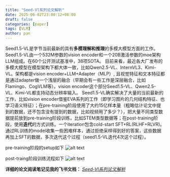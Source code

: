 ```yaml
---
title: "Seed-Vl系列论文解析"
date: 2025-06-02T23:00:12+08:00
draft: false
categories: [paper]
tags: [VLM]
author: pan
---
```

Seed1.5-VL是字节当前最新的具有**多模理解和推理**的多模大模型方面的工作。Seed1.5-VL由一个532M参数的vision encoder和一个20B激活参数的moe架构LLM组成。在60个公开测试基准中，38项SOTA。
目前来看，最近各大厂发布的多模大模型在模型架构下都大体一致，比如Qwen2.5-VL、InternVL3、Kimi-VL。架构都是vision encoder+LLM+Adapter（MLP）, 且视觉特征和文本特征都是通过adapter做一个浅层的融合（早期会有一些工作是深层融合，比如Flamingo、CogVLM等）。vision encoder这个部分Seed1.5-VL、Qwen2.5-VL、Kimi-VL都支持动态分辨率输入。
Seed1.5-VL确实解决了大量的当前最新的工作，比如vision encoder借鉴EVA系列的工作（即学习图片的几何结构特征、也学习语义特征）；在pre-training阶段使用了大约15亿样本量（粗略估计论文中提到的数据，还不包含没有提到的数据，比如视频用了多少？），把大量不同类型数据提前放到pre-training阶段训练，比如STEM类型数据等；在post-training阶段，使用**迭代**的方式训练。一个iteration包含cold-start SFT+RL(RLHF+RLVR)。通过RL训练的model收集一些困难样本，通过拒绝采样得到好的答案，这些数据再加上SFT的数据，多次迭代这个过程（seed1.5-VL迭代4次这个过程）。

pre-training阶段的setup如下
![alt text](/seed-vl系列论文解析/image.png)

post-traing阶段训练流程如下
![alt text](/seed-vl系列论文解析/image-1.png)

**详细的论文阅读笔记见我的飞书文档：**
*[Seed-Vl系列论文解析](https://nw821o5xhc.feishu.cn/wiki/FUcEwa8FaiYMt4k7GlEcB0pJnMb?from=from_copylink)*